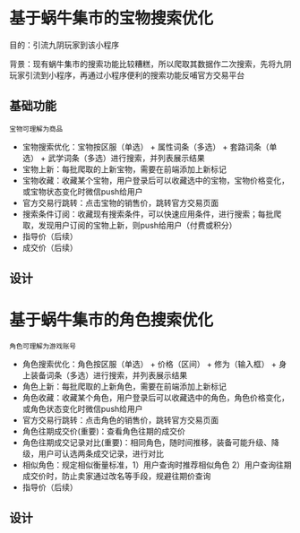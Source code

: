 # 基于蜗牛集市的宝物搜索优化
目的：引流九阴玩家到该小程序  

背景：现有蜗牛集市的搜索功能比较糟糕，所以爬取其数据作二次搜索，先将九阴玩家引流到小程序，再通过小程序便利的搜索功能反哺官方交易平台

## 基础功能
`宝物可理解为商品`  

- 宝物搜索优化：宝物按区服（单选） + 属性词条（多选） + 套路词条（单选） + 武学词条（多选）进行搜索，并列表展示结果
- 宝物上新：每批爬取的上新宝物，需要在前端添加上新标记
- 宝物收藏：收藏某个宝物，用户登录后可以收藏选中的宝物，宝物价格变化，或宝物状态变化时微信push给用户
- 官方交易行跳转：点击宝物的销售价，跳转官方交易页面
- 搜索条件订阅：收藏现有搜索条件，可以快速应用条件，进行搜索；每批爬取，发现用户订阅的宝物上新，则push给用户（付费或积分）
- 指导价（后续）
- 成交价（后续）

## 设计




# 基于蜗牛集市的角色搜索优化
`角色可理解为游戏账号`  

- 角色搜索优化：角色按区服（单选） + 价格（区间） + 修为（输入框） + 身上装备词条（多选）进行搜索，并列表展示结果
- 角色上新：每批爬取的上新角色，需要在前端添加上新标记
- 角色收藏：收藏某个角色，用户登录后可以收藏选中的角色，角色价格变化，或角色状态变化时微信push给用户
- 官方交易行跳转：点击角色的销售价，跳转官方交易页面
- 角色往期成交价(重要)：查看角色往期的成交价
- 角色往期成交记录对比(重要)：相同角色，随时间推移，装备可能升级、降级，用户可认选两条成交记录，进行对比
- 相似角色：规定相似衡量标准，1）用户查询时推荐相似角色 2）用户查询往期成交价时，防止卖家通过改名等手段，规避往期价查询
- 指导价（后续）

## 设计
